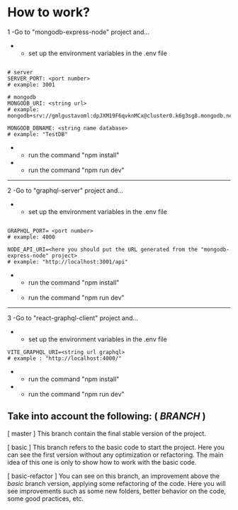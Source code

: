 # How to work?

1 -Go to "mongodb-express-node" project and...

- - set up the environment variables in the .env file

```

# server
SERVER_PORT: <port number>
# example: 3001

# mongodb
MONGODB_URI: <string url>
# example: mongodb+srv://gmlgustavoml:dpJXM19F6qvknMCx@cluster0.k6g3sg8.mongodb.net/

MONGODB_DBNAME: <string name database>
# example: "TestDB"

```

- - run the command "npm install"
- - run the command "npm run dev"

---

2 -Go to "graphql-server" project and...

- - set up the environment variables in the .env file

```

GRAPHQL_PORT= <port number>
# example: 4000

NODE_API_URI=<here you should put the URL generated from the "mongodb-express-node" project>
# example: "http://localhost:3001/api"

```

- - run the command "npm install"
- - run the command "npm run dev"

---

3 -Go to "react-graphql-client" project and...

- - set up the environment variables in the .env file

```
VITE_GRAPHQL_URI=<string url graphql>
# example : "http://localhost:4000/"
```

- - run the command "npm install"
- - run the command "npm run dev"

## Take into account the following: ( _BRANCH_ )

[ master ] This branch contain the final stable version of the project.

[ basic ] This branch refers to the basic code to start the project. Here you can see the first version without any optimization or refactoring. The main idea of this one is only to show how to work with the basic code.

[ basic-refactor ] You can see on this branch, an improvement above the _basic_ branch version, applying some refactoring of the code. Here you will see improvements such as some new folders, better behavior on the code, some good practices, etc.
